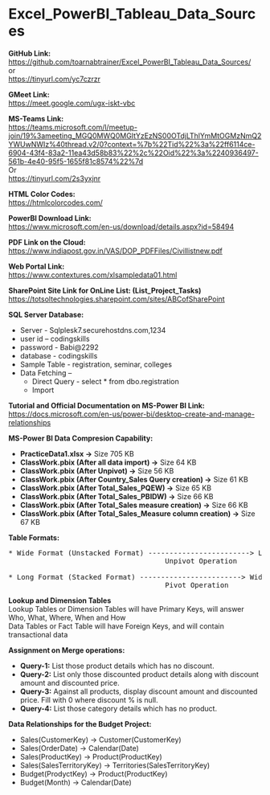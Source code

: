 # Excel_PowerBI_Tableau_Data_Sources

**GitHub Link:**<br>
https://github.com/toarnabtrainer/Excel_PowerBI_Tableau_Data_Sources/<br>
or<br>
https://tinyurl.com/yc7czrzr<br>

**GMeet Link:**<br>
https://meet.google.com/ugx-iskt-vbc

**MS-Teams Link:**<br>
https://teams.microsoft.com/l/meetup-join/19%3ameeting_MGQ0MWQ0MGItYzEzNS00OTdjLThlYmMtOGMzNmQ2YWUwNWIz%40thread.v2/0?context=%7b%22Tid%22%3a%22ff6114ce-6904-43f4-83a2-11ea43d58b83%22%2c%22Oid%22%3a%2240936497-561b-4e40-95f5-1655f81c8574%22%7d<br>
Or<br>
https://tinyurl.com/2s3yxjnr

**HTML Color Codes:**<br>
https://htmlcolorcodes.com/

**PowerBI Download Link:**<br>
https://www.microsoft.com/en-us/download/details.aspx?id=58494

**PDF Link on the Cloud:**<br>
https://www.indiapost.gov.in/VAS/DOP_PDFFiles/Civillistnew.pdf

**Web Portal Link:**<br>
https://www.contextures.com/xlsampledata01.html

**SharePoint Site Link for OnLine List: (List_Project_Tasks)**<br>
https://totsoltechnologies.sharepoint.com/sites/ABCofSharePoint

**SQL Server Database:**<br>
*	Server - Sqlplesk7.securehostdns.com,1234
*	user id – codingskills
* password - Babi@2292
* database - codingskills
* Sample Table - registration, seminar, colleges
* Data Fetching –
  *	Direct Query - select * from dbo.registration
  *	Import

**Tutorial and Official Documentation on MS-Power BI Link:**<br>
https://docs.microsoft.com/en-us/power-bi/desktop-create-and-manage-relationships

**MS-Power BI Data Compresion Capability:**<br>
* **PracticeData1.xlsx ->** Size 705 KB
* **ClassWork.pbix (After all data import) ->** Size 64 KB
* **ClassWork.pbix (After Unpivot) ->** Size 56 KB
* **ClassWork.pbix (After Country_Sales Query creation) ->** Size 61 KB
* **ClassWork.pbix (After Total_Sales_PQEW) ->** Size 65 KB
* **ClassWork.pbix (After Total_Sales_PBIDW) ->** Size 66 KB
* **ClassWork.pbix (After Total_Sales measure creation) ->** Size 66 KB
* **ClassWork.pbix (After Total_Sales_Measure column creation) ->** Size 67 KB

**Table Formats:**<br>
<pre>
* Wide Format (Unstacked Format) ------------------------> Long Format (Stacked Format)
                                     Unpivot Operation

* Long Format (Stacked Format) ------------------------> Wide Format (Unstacked Format)
                                     Pivot Operation
</pre>

**Lookup and Dimension Tables**<br>
Lookup Tables or Dimension Tables will have Primary Keys, will answer Who, What, Where, When and How<br>
Data Tables or Fact Table will have Foreign Keys, and will contain transactional data

**Assignment on Merge operations:**<br>
* **Query-1:** List those product details which has no discount.
* **Query-2:** List only those discounted product details along with discount amount and discounted price.
* **Query-3:** Against all products, display discount amount and discounted price. Fill with 0 where discount % is null.
* **Query-4:** List those category details which has no product.

**Data Relationships for the Budget Project:**<br>
* Sales(CustomerKey) -> Customer(CustomerKey)<br>
* Sales(OrderDate) -> Calendar(Date)<br>
* Sales(ProductKey) -> Product(ProductKey)<br>
* Sales(SalesTerritoryKey) -> Territories(SalesTerritoryKey)<br>
* Budget(ProdyctKey) -> Product(ProductKey)<br>
* Budget(Month) -> Calendar(Date)<br>
